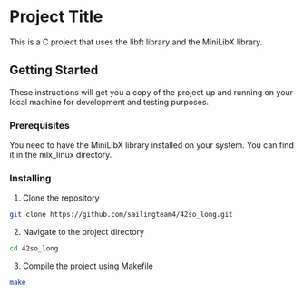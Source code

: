 # Project Title

This is a C project that uses the libft library and the MiniLibX library.

## Getting Started

These instructions will get you a copy of the project up and running on your local machine for development and testing purposes.

### Prerequisites

You need to have the MiniLibX library installed on your system. You can find it in the mlx_linux directory.

### Installing

1. Clone the repository
```sh
git clone https://github.com/sailingteam4/42so_long.git
```

2. Navigate to the project directory
```sh
cd 42so_long
```

3. Compile the project using Makefile
```sh
make
```
